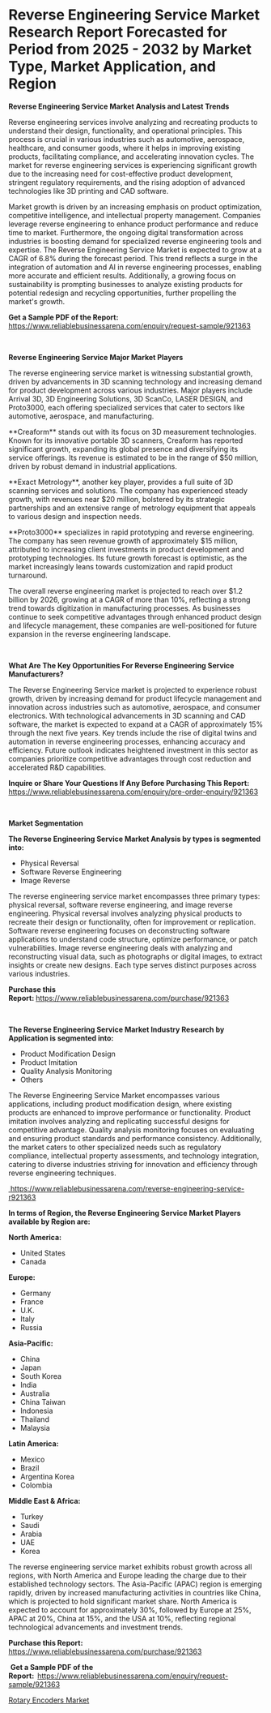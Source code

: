 <p><h1>Reverse Engineering Service Market Research Report Forecasted for Period from 2025 -  2032 by Market Type, Market Application, and Region</h1></p><p><strong>Reverse Engineering Service Market Analysis and Latest Trends</strong></p>
<p><p>Reverse engineering services involve analyzing and recreating products to understand their design, functionality, and operational principles. This process is crucial in various industries such as automotive, aerospace, healthcare, and consumer goods, where it helps in improving existing products, facilitating compliance, and accelerating innovation cycles. The market for reverse engineering services is experiencing significant growth due to the increasing need for cost-effective product development, stringent regulatory requirements, and the rising adoption of advanced technologies like 3D printing and CAD software.</p><p>Market growth is driven by an increasing emphasis on product optimization, competitive intelligence, and intellectual property management. Companies leverage reverse engineering to enhance product performance and reduce time to market. Furthermore, the ongoing digital transformation across industries is boosting demand for specialized reverse engineering tools and expertise. The Reverse Engineering Service Market is expected to grow at a CAGR of 6.8% during the forecast period. This trend reflects a surge in the integration of automation and AI in reverse engineering processes, enabling more accurate and efficient results. Additionally, a growing focus on sustainability is prompting businesses to analyze existing products for potential redesign and recycling opportunities, further propelling the market's growth.</p></p>
<p><strong>Get a Sample PDF of the Report:&nbsp;</strong> <a href="https://www.reliablebusinessarena.com/enquiry/request-sample/921363?utm_campaign=3254&utm_medium=2&utm_source=Github&utm_content=ia&utm_term=07032025&utm_id=reverse-engineering-service">https://www.reliablebusinessarena.com/enquiry/request-sample/921363</a></p>
<p>&nbsp;</p>
<p><strong>Reverse Engineering Service Major Market Players</strong></p>
<p><p>The reverse engineering service market is witnessing substantial growth, driven by advancements in 3D scanning technology and increasing demand for product development across various industries. Major players include Arrival 3D, 3D Engineering Solutions, 3D ScanCo, LASER DESIGN, and Proto3000, each offering specialized services that cater to sectors like automotive, aerospace, and manufacturing.</p><p>**Creaform** stands out with its focus on 3D measurement technologies. Known for its innovative portable 3D scanners, Creaform has reported significant growth, expanding its global presence and diversifying its service offerings. Its revenue is estimated to be in the range of $50 million, driven by robust demand in industrial applications.</p><p>**Exact Metrology**, another key player, provides a full suite of 3D scanning services and solutions. The company has experienced steady growth, with revenues near $20 million, bolstered by its strategic partnerships and an extensive range of metrology equipment that appeals to various design and inspection needs.</p><p>**Proto3000** specializes in rapid prototyping and reverse engineering. The company has seen revenue growth of approximately $15 million, attributed to increasing client investments in product development and prototyping technologies. Its future growth forecast is optimistic, as the market increasingly leans towards customization and rapid product turnaround.</p><p>The overall reverse engineering market is projected to reach over $1.2 billion by 2026, growing at a CAGR of more than 10%, reflecting a strong trend towards digitization in manufacturing processes. As businesses continue to seek competitive advantages through enhanced product design and lifecycle management, these companies are well-positioned for future expansion in the reverse engineering landscape.</p></p>
<p>&nbsp;</p>
<p><strong>What Are The Key Opportunities For Reverse Engineering Service Manufacturers?</strong></p>
<p><p>The Reverse Engineering Service market is projected to experience robust growth, driven by increasing demand for product lifecycle management and innovation across industries such as automotive, aerospace, and consumer electronics. With technological advancements in 3D scanning and CAD software, the market is expected to expand at a CAGR of approximately 15% through the next five years. Key trends include the rise of digital twins and automation in reverse engineering processes, enhancing accuracy and efficiency. Future outlook indicates heightened investment in this sector as companies prioritize competitive advantages through cost reduction and accelerated R&D capabilities.</p></p>
<p><strong>Inquire or Share Your Questions If Any Before Purchasing This Report:</strong> <a href="https://www.reliablebusinessarena.com/enquiry/pre-order-enquiry/921363?utm_campaign=3254&utm_medium=2&utm_source=Github&utm_content=ia&utm_term=07032025&utm_id=reverse-engineering-service">https://www.reliablebusinessarena.com/enquiry/pre-order-enquiry/921363</a></p>
<p>&nbsp;</p>
<p><strong>Market Segmentation</strong></p>
<p><strong>The Reverse Engineering Service Market Analysis by types is segmented into:</strong></p>
<p><ul><li>Physical Reversal</li><li>Software Reverse Engineering</li><li>Image Reverse</li></ul></p>
<p><p>The reverse engineering service market encompasses three primary types: physical reversal, software reverse engineering, and image reverse engineering. Physical reversal involves analyzing physical products to recreate their design or functionality, often for improvement or replication. Software reverse engineering focuses on deconstructing software applications to understand code structure, optimize performance, or patch vulnerabilities. Image reverse engineering deals with analyzing and reconstructing visual data, such as photographs or digital images, to extract insights or create new designs. Each type serves distinct purposes across various industries.</p></p>
<p><strong>Purchase this Report:&nbsp;</strong><a href="https://www.reliablebusinessarena.com/purchase/921363?utm_campaign=3254&utm_medium=2&utm_source=Github&utm_content=ia&utm_term=07032025&utm_id=reverse-engineering-service">https://www.reliablebusinessarena.com/purchase/921363</a></p>
<p>&nbsp;</p>
<p><strong>The Reverse Engineering Service Market Industry Research by Application is segmented into:</strong></p>
<p><ul><li>Product Modification Design</li><li>Product Imitation</li><li>Quality Analysis Monitoring</li><li>Others</li></ul></p>
<p><p>The Reverse Engineering Service Market encompasses various applications, including product modification design, where existing products are enhanced to improve performance or functionality. Product imitation involves analyzing and replicating successful designs for competitive advantage. Quality analysis monitoring focuses on evaluating and ensuring product standards and performance consistency. Additionally, the market caters to other specialized needs such as regulatory compliance, intellectual property assessments, and technology integration, catering to diverse industries striving for innovation and efficiency through reverse engineering techniques.</p></p>
<p><a href="https://www.reliablebusinessarena.com/reverse-engineering-service-r921363?utm_campaign=3254&utm_medium=2&utm_source=Github&utm_content=ia&utm_term=07032025&utm_id=reverse-engineering-service">&nbsp;https://www.reliablebusinessarena.com/reverse-engineering-service-r921363</a></p>
<p><strong>In terms of Region, the Reverse Engineering Service Market Players available by Region are:</strong></p>
<p>
    <p> <strong> North America: </strong>
        <ul>
            <li>United States</li>
            <li>Canada</li>
        </ul>
        </p> 
    <p> <strong> Europe: </strong>
        <ul>
            <li>Germany</li>
            <li>France</li>
            <li>U.K.</li>
            <li>Italy</li>
            <li>Russia</li>
        </ul>
        </p> 
    <p> <strong> Asia-Pacific: </strong>
        <ul>
            <li>China</li>
            <li>Japan</li>
            <li>South Korea</li>
            <li>India</li>
            <li>Australia</li>
            <li>China Taiwan</li>
            <li>Indonesia</li>
            <li>Thailand</li>
            <li>Malaysia</li>
        </ul>
        </p> 
    <p> <strong> Latin America: </strong>
        <ul>
            <li>Mexico</li>
            <li>Brazil</li>
            <li>Argentina Korea</li>
            <li>Colombia</li>
        </ul>
        </p> 
    <p> <strong> Middle East & Africa: </strong>
        <ul>
            <li>Turkey</li>
            <li>Saudi</li>
            <li>Arabia</li>
            <li>UAE</li>
            <li>Korea</li>
        </ul>
    </p>
    </p>
<p><p>The reverse engineering service market exhibits robust growth across all regions, with North America and Europe leading the charge due to their established technology sectors. The Asia-Pacific (APAC) region is emerging rapidly, driven by increased manufacturing activities in countries like China, which is projected to hold significant market share. North America is expected to account for approximately 30%, followed by Europe at 25%, APAC at 20%, China at 15%, and the USA at 10%, reflecting regional technological advancements and investment trends.</p></p>
<p><strong>Purchase this Report: </strong><a href="https://www.reliablebusinessarena.com/purchase/921363?utm_campaign=3254&utm_medium=2&utm_source=Github&utm_content=ia&utm_term=07032025&utm_id=reverse-engineering-service">https://www.reliablebusinessarena.com/purchase/921363</a></p>
<p>&nbsp;<strong>Get a Sample PDF of the Report:&nbsp;&nbsp;</strong><a href="https://www.reliablebusinessarena.com/enquiry/request-sample/921363?utm_campaign=3254&utm_medium=2&utm_source=Github&utm_content=ia&utm_term=07032025&utm_id=reverse-engineering-service">https://www.reliablebusinessarena.com/enquiry/request-sample/921363</a></p>
<p><strong></strong></p>
<p><p><a href="https://github.com/shirlantosx7/Market-Research-Report-List-1/blob/main/rotary-encoders-market.md?utm_campaign=3254&utm_medium=2&utm_source=Github&utm_content=ia&utm_term=07032025&utm_id=reverse-engineering-service">Rotary Encoders Market</a></p></p>
